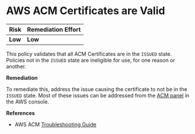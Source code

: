 # AWS ACM Certificates are Valid

| Risk    | Remediation Effort |
| :------ | :----------------- |
| **Low** | **Low**            |

This policy validates that all ACM Certificates are in the `ISSUED` state. Policies not in the `ISSUED` state are ineligible for use, for one reason or another.

**Remediation**

To remediate this, address the issue causing the certificate to not be in the `ISSUED` state. Most of these issues can be addressed from the [ACM panel](https://us-west-2.console.aws.amazon.com/acm/home) in the AWS console.

**References**

- AWS ACM [Troubleshooting Guide ](https://docs.aws.amazon.com/acm/latest/userguide/troubleshooting.html)
